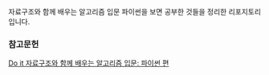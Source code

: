 자료구조와 함께 배우는 알고리즘 입문 파이썬을 보면 공부한 것들을 정리한 리포지토리입니다.

### 참고문헌

[Do it 자료구조와 함께 배우는 알고리즘 입문: 파이썬 편](https://m.yes24.com/Goods/Detail/91219874)